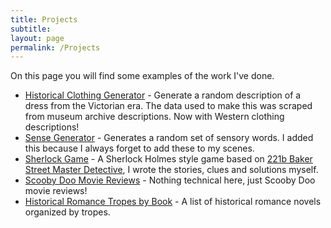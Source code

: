 ```yaml
---
title: Projects
subtitle:
layout: page
permalink: /Projects
---
```


On this page you will find some examples of the work I've done.

* [Historical Clothing Generator](/dress-generator) - Generate a random description of a dress from the Victorian era. The data used to make this was scraped from museum archive descriptions. Now with Western clothing descriptions!
* [Sense Generator](/sense-generator) - Generates a random set of sensory words. I added this because I always forget to add these to my scenes.
* [Sherlock Game](https://melissakendall.github.io/mystery-game/index.html) - A Sherlock Holmes style game based on [221b Baker Street Master Detective](https://boardgamegeek.com/boardgame/1275/221b-baker-street-master-detective-game), I wrote the stories, clues and solutions myself.
* [Scooby Doo Movie Reviews](/scooby-doo) - Nothing technical here, just Scooby Doo movie reviews!
* [Historical Romance Tropes by Book](/tropes) - A list of historical romance novels organized by tropes.